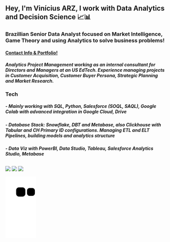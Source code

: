 ## Hey, I'm Vinícius ARZ, I work with Data Analytics and Decision Science 📈📊
### Brazillian Senior Data Analyst focused on Market Intelligence, Game Theory and using Analytics to solve business problems!
#### <a href="https://varz.bio.link/">Contact Info & Portfolio!</a>

##### Analytics Project Management working as an internal consultant for Directors and Managers at an US EdTech. Experience managing projects in Customer Acquisition, Customer Buyer Persona, Strategic Planning and Market Research.

### Tech
##### - Mainly working with SQL, Python, Salesforce (SOQL, SAQL), Google Colab with advanced integration in Google Cloud, Drive
##### - Database Stack: Snowflake, DBT and Metabase, also Clickhouse with Tabular and CH Primary ID configurations. Managing ETL and ELT Pipelines, building models and analytics structure
##### - Data Viz with PowerBI, Data Studio, Tableau, Salesforce Analytics Studio, Metabase
  
  ##
 
<div> 
  <a href = "mailto:btvarz@gmail.com"><img src="https://img.shields.io/badge/-Gmail-%23333?style=for-the-badge&logo=gmail&logoColor=white" target="_blank"></a>
  <a href="https://www.linkedin.com/in/viniciusarz" target="_blank"><img src="https://img.shields.io/badge/-LinkedIn-%230077B5?style=for-the-badge&logo=linkedin&logoColor=white" target="_blank"></a>
  <a href="https://sites.google.com/view/whoisvarz" target="_blank"><img src="https://img.shields.io/website-up-down-green-red/http/monip.org.svg" target="_blank"></a> 
 
  ![Snake animation](https://github.com/ViniciusARZ/ViniciusARZ/blob/output/github-contribution-grid-snake.svg)
 
</div>
